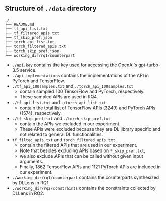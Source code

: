 ## Structure of `./data` directory
```angular2html
./
├── README.md
├── tf_api_list.txt
├── tf_filtered_apis.txt
├── tf_skip_pref.json
├── torch_api_list.txt
├── torch_filtered_apis.txt
├── torch_skip_pref.json
└── working_dir/rq1/counterpart
```

- `./api.key` contains the key used for accessing the OpenAI's gpt-turbo-3.5 service.
- `./api_implementations` contains the implementations of the API in PyTorch and TensorFlow.
- `./tf_api_100samples.txt` and `./torch_api_100samples.txt` 
  - contain sampled 100 TensorFlow and PyTorch, respectively.
  - These sampled APIs are used in RQ4.
- `./tf_api_list.txt` and `./torch_api_list.txt`
  - contain the total list of TensorFlow APIs (3249) and PyTorch APIs (1574), respectively.
- `./tf_skip_pref.txt` and `./torch_skip_pref.txt`
  - contain the APIs we excluded in our experiment. 
  - These APIs were excluded because they are DL library specific and not related to general DL functionalities.
- `tf_filted_apis.txt` and `torch_filtered_apis.txt`
  - contain the filtered APIs that are used in our experiment.
  - Note that besides excluding APIs based on `*_skip_pref.txt`, 
  - we also exclude APIs that can be called without given input arguments.
  - Finally, 1862 TensorFlow APIs and 1121 PyTorch APIs are included in our experiment.
- `./working_dir/rq1/counterpart` contains the counterparts synthesized by DLLens in RQ1. 
- `./working_dir/rq2/constraints` contains the constraints collected by DLLens in RQ2.
